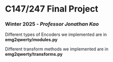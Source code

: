 # C147/247 Final Project
### Winter 2025 - _Professor Jonathan Kao_

Different types of Encoders we implemented are in **emg2qwerty/modules.py**

Different transform methods we implemented are in **emg2qwerty/transforms.py**
